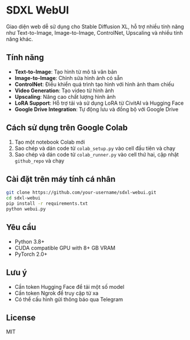 # SDXL WebUI

Giao diện web dễ sử dụng cho Stable Diffusion XL, hỗ trợ nhiều tính năng như Text-to-Image, Image-to-Image, ControlNet, Upscaling và nhiều tính năng khác.

## Tính năng

- **Text-to-Image**: Tạo hình từ mô tả văn bản
- **Image-to-Image**: Chỉnh sửa hình ảnh có sẵn
- **ControlNet**: Điều khiển quá trình tạo hình với hình ảnh tham chiếu
- **Video Generation**: Tạo video từ hình ảnh
- **Upscaling**: Nâng cao chất lượng hình ảnh
- **LoRA Support**: Hỗ trợ tải và sử dụng LoRA từ CivitAI và Hugging Face
- **Google Drive Integration**: Tự động lưu và đồng bộ với Google Drive

## Cách sử dụng trên Google Colab

1. Tạo một notebook Colab mới
2. Sao chép và dán code từ `colab_setup.py` vào cell đầu tiên và chạy
3. Sao chép và dán code từ `colab_runner.py` vào cell thứ hai, cập nhật `github_repo` và chạy

## Cài đặt trên máy tính cá nhân

```bash
git clone https://github.com/your-username/sdxl-webui.git
cd sdxl-webui
pip install -r requirements.txt
python webui.py
```

## Yêu cầu

- Python 3.8+
- CUDA compatible GPU with 8+ GB VRAM
- PyTorch 2.0+

## Lưu ý

- Cần token Hugging Face để tải một số model
- Cần token Ngrok để truy cập từ xa
- Có thể cấu hình gửi thông báo qua Telegram

## License

MIT